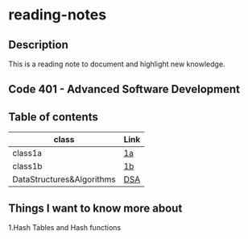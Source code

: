 # reading-notes

## Description
This is a reading note to document and highlight new knowledge.

## Code 401 - Advanced Software Development

## Table of contents

| class                         | Link                                             |
| ----------------------------- | ------------------------------------------------ |
| class1a                       | [1a](./class1a.md)                               |
| class1b                       | [1b](./class1b.md)                               |
| DataStructures&Algorithms     | [DSA](./Data%20Structures%20and%20Algorithms.md) |

## Things I want to know more about

1.Hash Tables and Hash functions